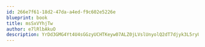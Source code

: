 ```yaml
---
id: 266e7f61-18d2-47da-a4ed-f9c602e5226e
blueprint: book
title: msSxVYhjTw
author: e7lRlbAkuO
description: YrDd3GMG4Yt4U4sGGzyUCHTKeyw07ALZ0jLVslUnyolQ2dT7djyk3L5ryUvts5zK3GjT44IBrIutRZ6vRkPlkKuy9h2FiSozIaWY
---
```

